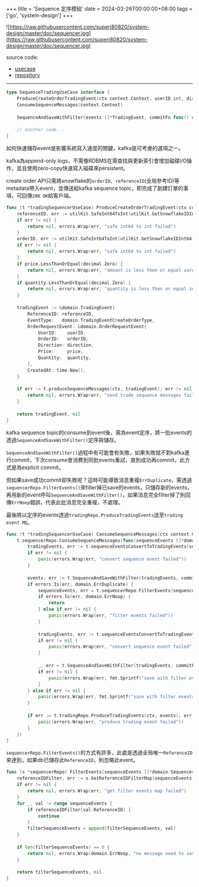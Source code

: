 +++
title = 'Sequence 定序模組'
date = 2024-03-26T00:00:00+08:00
tags = ['go', 'system-design']
+++

![https://raw.githubusercontent.com/superj80820/system-design/master/doc/sequencer.jpg](https://raw.githubusercontent.com/superj80820/system-design/master/doc/sequencer.jpg)

source code:
* [usecase](https://github.com/superj80820/system-design/tree/master/exchange/usecase/sequencer)
* [repository](https://github.com/superj80820/system-design/tree/master/exchange/repository/sequencer)

---

```go
type SequenceTradingUseCase interface {
	ProduceCreateOrderTradingEvent(ctx context.Context, userID int, direction DirectionEnum, price, quantity decimal.Decimal) (*TradingEvent, error)
	ConsumeSequenceMessages(context.Context)

	SequenceAndSaveWithFilter(events []*TradingEvent, commitFn func() error) ([]*TradingEvent, error)

	// another code...
}

```

如何快速儲存event是影響系統寫入速度的關鍵，kafka是可考慮的選項之一。

kafka為append-only logs，不需像RDBMS在需查找與更新索引會增加磁碟I/O操作，並且使用zero-copy快速寫入磁碟來persistent。

create order API只需將snowflake的`orderID`、`referenceID`(全局參考ID)等metadata帶入event，並傳送給kafka sequence topic，即完成了創建訂單的事項，可回傳`200 OK`給客戶端。

```go
func (t *tradingSequencerUseCase) ProduceCreateOrderTradingEvent(ctx context.Context, userID int, direction domain.DirectionEnum, price, quantity decimal.Decimal) (*domain.TradingEvent, error) {
	referenceID, err := utilKit.SafeInt64ToInt(utilKit.GetSnowflakeIDInt64())
	if err != nil {
		return nil, errors.Wrap(err, "safe int64 to int failed")
	}
	orderID, err := utilKit.SafeInt64ToInt(utilKit.GetSnowflakeIDInt64())
	if err != nil {
		return nil, errors.Wrap(err, "safe int64 to int failed")
	}
	if price.LessThanOrEqual(decimal.Zero) {
		return nil, errors.Wrap(err, "amount is less then or equal zero failed")
	}
	if quantity.LessThanOrEqual(decimal.Zero) {
		return nil, errors.Wrap(err, "quantity is less then or equal zero failed")
	}

	tradingEvent := &domain.TradingEvent{
		ReferenceID: referenceID,
		EventType:   domain.TradingEventCreateOrderType,
		OrderRequestEvent: &domain.OrderRequestEvent{
			UserID:    userID,
			OrderID:   orderID,
			Direction: direction,
			Price:     price,
			Quantity:  quantity,
		},
		CreatedAt: time.Now(),
	}

	if err := t.produceSequenceMessages(ctx, tradingEvent); err != nil {
		return nil, errors.Wrap(err, "send trade sequence messages failed")
	}

	return tradingEvent, nil
}

```

kafka sequence topic的consume到event後，需為event定序，將一批events的透過`SequenceAndSaveWithFilter()`定序與儲存。

`SequenceAndSaveWithFilter()`過程中有可能會有失敗，如果失敗就不對kafka進行commit，下次consume會消費到同批events重試，直到成功再commit，此方式是為explicit commit。

但如果save成功commit卻失敗呢？這時可能導致消息重複`ErrDuplicate`，需透過`sequencerRepo.FilterEvents()`來filter掉已save的events，只儲存新的events，再用新的event呼叫`SequenceAndSaveWithFilter()`，如果消息完全filter掉了則回傳`ErrNoop`錯誤，代表此批消息完全重複，不處理。

最後將以定序的events透過`tradingRepo.ProduceTradingEvents`送至`trading event MQ`。

```go
func (t *tradingSequencerUseCase) ConsumeSequenceMessages(ctx context.Context) {
	t.sequencerRepo.ConsumeSequenceMessages(func(sequenceEvents []*domain.SequencerEvent, commitFn func() error) {
		tradingEvents, err := t.sequenceEventsConvertToTradingEvents(sequenceEvents)
		if err != nil {
			panic(errors.Wrap(err, "convert sequence event failed"))
		}

		events, err := t.SequenceAndSaveWithFilter(tradingEvents, commitFn)
		if errors.Is(err, domain.ErrDuplicate) {
			sequenceEvents, err = t.sequencerRepo.FilterEvents(sequenceEvents)
			if errors.Is(err, domain.ErrNoop) {
				return
			} else if err != nil {
				panic(errors.Wrap(err, "filter events failed"))
			}

			tradingEvents, err := t.sequenceEventsConvertToTradingEvents(sequenceEvents)
			if err != nil {
				panic(errors.Wrap(err, "convert sequence event failed"))
			}

			_, err = t.SequenceAndSaveWithFilter(tradingEvents, commitFn)
			if err != nil {
				panic(errors.Wrap(err, fmt.Sprintf("save with filter events failed, events length: %d", len(events))))
			}
		} else if err != nil {
			panic(errors.Wrap(err, fmt.Sprintf("save with filter events failed, events length: %d", len(events))))
		}

		if err := t.tradingRepo.ProduceTradingEvents(ctx, events); err != nil {
			panic(errors.Wrap(err, "produce trading event failed"))
		}
	})
}

```

`sequencerRepo.FilterEvents()`的方式有許多，此處是透過全局唯一`ReferenceID`來達到，如果db已儲存此`ReferenceID`，則忽略此event。

```go
func (s *sequencerRepo) FilterEvents(sequenceEvents []*domain.SequencerEvent) ([]*domain.SequencerEvent, error) {
	referenceIDFilter, err := s.GetReferenceIDFilterMap(sequenceEvents)
	if err != nil {
		return nil, errors.Wrap(err, "get filter events map failed")
	}
	for _, val := range sequenceEvents {
		if referenceIDFilter[val.ReferenceID] {
			continue
		}
		filterSequenceEvents = append(filterSequenceEvents, val)
	}

	if len(filterSequenceEvents) == 0 {
		return nil, errors.Wrap(domain.ErrNoop, "no message need to save")
	}

	return filterSequenceEvents, nil
}

```